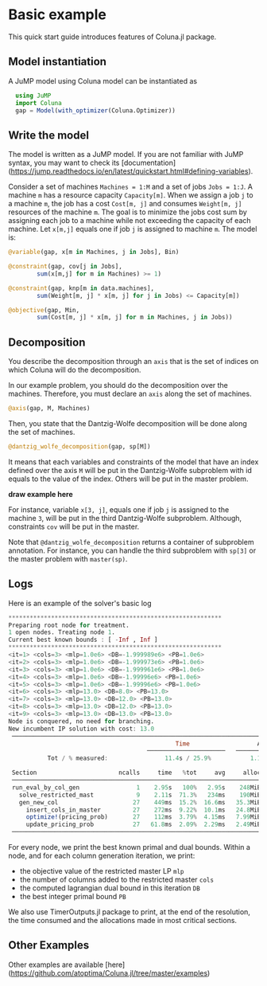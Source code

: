 # Basic example

This quick start guide introduces features of Coluna.jl package.

## Model instantiation

A JuMP model using Coluna model can be instantiated as

```julia
  using JuMP
  import Coluna
  gap = Model(with_optimizer(Coluna.Optimizer))
```  

## Write the model

The model is written as a JuMP model. If you are not familiar with JuMP syntax,
you may want to check its [documentation]
(https://jump.readthedocs.io/en/latest/quickstart.html#defining-variables).

Consider a set of machines `Machines = 1:M` and a set of jobs `Jobs = 1:J`.
A machine `m` has a resource capacity `Capacity[m]`. When we assign a job
`j` to a machine `m`, the job has a cost `Cost[m, j]` and consumes
`Weight[m, j]` resources of the machine `m`. The goal is to minimize the jobs
cost sum by assigning each job to a machine while not exceeding the capacity of
each machine. Let `x[m,j]` equals one if job `j` is assigned to machine `m`. 
The model is:

```julia
@variable(gap, x[m in Machines, j in Jobs], Bin)

@constraint(gap, cov[j in Jobs],
        sum(x[m,j] for m in Machines) >= 1)

@constraint(gap, knp[m in data.machines],
        sum(Weight[m, j] * x[m, j] for j in Jobs) <= Capacity[m])

@objective(gap, Min,
        sum(Cost[m, j] * x[m, j] for m in Machines, j in Jobs))
```

## Decomposition

You describe the decomposition through an `axis` that is the set
of indices on which Coluna will do the decomposition.

In our example problem, you should do the decomposition
over the machines. Therefore, you must declare an `axis` along the set
of machines.

```julia
@axis(gap, M, Machines)
```

Then, you state that the Dantzig-Wolfe decomposition will be done along
the set of machines.

```julia
@dantzig_wolfe_decomposition(gap, sp[M])
```

It means that each variables and constraints of the model that have an 
index defined over the axis `M` will be put in the Dantzig-Wolfe subproblem
with id equals to the value of the index. Others will be put in the master
problem.

**draw example here**

For instance, variable `x[3, j]`, equals one if job `j` is assigned to the machine
`3`, will be put in the third Dantzig-Wolfe subproblem. Although, constraints `cov`
will be put in the master.

Note that `@dantzig_wolfe_decomposition` returns a container of subproblem
annotation. For instance, you can handle the third subproblem with `sp[3]`
or the master problem with `master(sp)`.

## Logs

Here is an example of the solver's basic log

```julia
************************************************************
Preparing root node for treatment.
1 open nodes. Treating node 1.
Current best known bounds : [ -Inf , Inf ]
************************************************************
<it=1> <cols=3> <mlp=1.0e6> <DB=-1.999989e6> <PB=1.0e6>
<it=2> <cols=3> <mlp=1.0e6> <DB=-1.999973e6> <PB=1.0e6>
<it=3> <cols=3> <mlp=1.0e6> <DB=-1.999961e6> <PB=1.0e6>
<it=4> <cols=3> <mlp=1.0e6> <DB=-1.99996e6> <PB=1.0e6>
<it=5> <cols=3> <mlp=1.0e6> <DB=-1.99996e6> <PB=1.0e6>
<it=6> <cols=3> <mlp=13.0> <DB=8.0> <PB=13.0>
<it=7> <cols=3> <mlp=13.0> <DB=12.0> <PB=13.0>
<it=8> <cols=3> <mlp=13.0> <DB=12.0> <PB=13.0>
<it=9> <cols=3> <mlp=13.0> <DB=13.0> <PB=13.0>
Node is conquered, no need for branching.
New incumbent IP solution with cost: 13.0
 ──────────────────────────────────────────────────────────────────────────────────────
                                               Time                   Allocations      
                                       ──────────────────────   ───────────────────────
           Tot / % measured:                11.4s / 25.9%           1.18GiB / 20.5%    

 Section                       ncalls     time   %tot     avg     alloc   %tot      avg
 ──────────────────────────────────────────────────────────────────────────────────────
 run_eval_by_col_gen                1    2.95s   100%   2.95s    248MiB  100%    248MiB
   solve_restricted_mast            9    2.11s  71.3%   234ms    190MiB  76.7%  21.1MiB
   gen_new_col                     27    449ms  15.2%  16.6ms   35.3MiB  14.2%  1.31MiB
     insert_cols_in_master         27    272ms  9.22%  10.1ms   24.8MiB  10.0%   939KiB
     optimize!(pricing_prob)       27    112ms  3.79%  4.15ms   7.99MiB  3.22%   303KiB
     update_pricing_prob           27   61.8ms  2.09%  2.29ms   2.49MiB  1.00%  94.3KiB
 ──────────────────────────────────────────────────────────────────────────────────────
```

For every node, we print the best known primal and dual bounds. Within a node,
and for each column generation iteration, we print:

- the objective value of the restricted master LP `mlp`
- the number of columns added to the restricted master `cols`
- the computed lagrangian dual bound in this iteration `DB`
- the best integer primal bound `PB`

We also use TimerOutputs.jl package to print, at the end of the resolution,
the time consumed and the allocations made in most critical sections.

## Other Examples

Other examples are available [here]
(https://github.com/atoptima/Coluna.jl/tree/master/examples)


